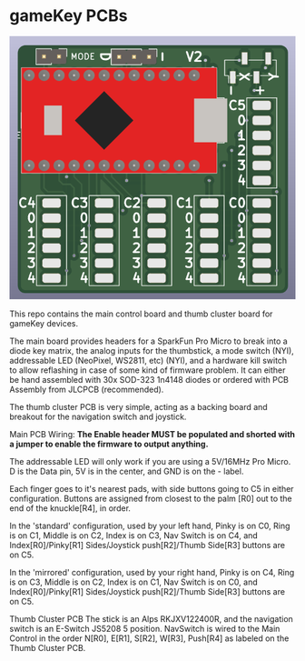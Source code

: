 # gameKey PCBs #
![gameKey PCBs](/docs/MainControlPCB.png)

This repo contains the main control board and thumb cluster board for gameKey devices.

The main board provides headers for a SparkFun Pro Micro to break into a diode key matrix, the analog inputs for the thumbstick, a mode switch (NYI), addressable LED (NeoPixel, WS2811, etc) (NYI), and a hardware kill switch to allow reflashing in case of some kind of firmware problem. It can either be hand assembled with 30x SOD-323 1n4148 diodes or ordered with PCB Assembly from JLCPCB (recommended).

The thumb cluster PCB is very simple, acting as a backing board and breakout for the navigation switch and joystick.

Main PCB Wiring: **The Enable header MUST be populated and shorted with a jumper to enable the firmware to output anything.**

The addressable LED will only work if you are using a 5V/16MHz Pro Micro. D is the Data pin, 5V is in the center, and GND is on the - label.

Each finger goes to it's nearest pads, with side buttons going to C5 in either configuration. Buttons are assigned from closest to the palm [R0] out to the end of the knuckle[R4], in order.

In the 'standard' configuration, used by your left hand, Pinky is on C0, Ring is on C1, Middle is on C2, Index is on C3, Nav Switch is on C4, and Index[R0]/Pinky[R1] Sides/Joystick push[R2]/Thumb Side[R3] buttons are on C5.

In the 'mirrored' configuration, used by your right hand, Pinky is on C4, Ring is on C3, Middle is on C2, Index is on C1, Nav Switch is on C0, and Index[R0]/Pinky[R1] Sides/Joystick push[R2]/Thumb Side[R3] buttons are on C5.

Thumb Cluster PCB
The stick is an Alps RKJXV122400R, and the navigation switch is an E-Switch JS5208 5 position. NavSwitch is wired to the Main Control in the order N[R0], E[R1], S[R2], W[R3], Push[R4] as labeled on the Thumb Cluster PCB.
